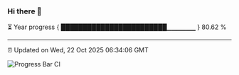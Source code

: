 ### Hi there 👋

⏳ Year progress { ████████████████████████▁▁▁▁▁▁ } 80.62 %

---

⏰ Updated on Wed, 22 Oct 2025 06:34:06 GMT

![Progress Bar CI](https://github.com/liununu/liununu/workflows/Progress%20Bar%20CI/badge.svg)

